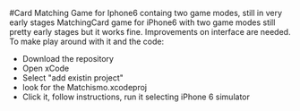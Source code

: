 #Card Matching Game for Iphone6 containg two game modes, still in very early stages
MatchingCard game for iPhone6 with two game modes still pretty early stages but it works fine. Improvements on interface are needed.
To make play around with it and the code:
- Download the repository
- Open xCode
- Select "add existin project"
- look for the Matchismo.xcodeproj
- Click it, follow instructions, run it selecting iPhone 6 simulator
